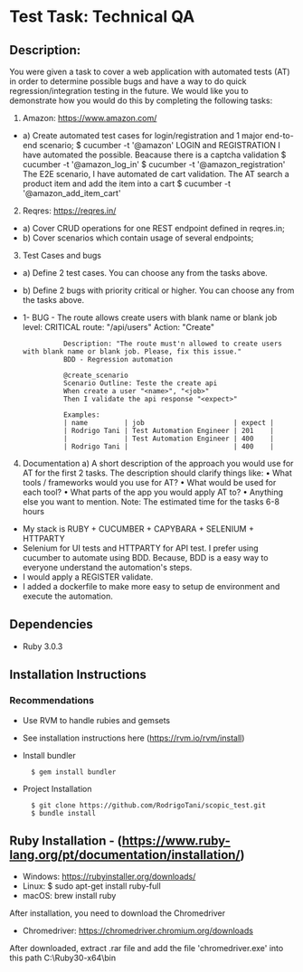 # Test Task: Technical QA
## Description:
You were given a task to cover a web application with automated tests (AT) in order to
determine possible bugs and have a way to do quick regression/integration testing in the
future. We would like you to demonstrate how you would do this by completing the following
tasks:

1. Amazon: https://www.amazon.com/
* a) Create automated test cases for login/registration and 1 major end-to-end scenario;
                $ cucumber -t '@amazon'
        LOGIN and REGISTRATION I have automated the possible. Beacause there is a captcha validation
                $  cucumber -t '@amazon_log_in'
                $  cucumber -t '@amazon_registration'
        The E2E scenario, I have automated de cart validation. The AT search a product item and add the item into a cart
                $  cucumber -t '@amazon_add_item_cart'
2. Reqres: https://reqres.in/
* a) Cover CRUD operations for one REST endpoint defined in reqres.in;
* b) Cover scenarios which contain usage of several endpoints;
3. Test Cases and bugs
* a) Define 2 test cases. You can choose any from the tasks above.
* b) Define 2 bugs with priority critical or higher. You can choose any from the tasks above.

* 1- BUG - The route allows create users with blank name or blank job
                level: CRITICAL
                route: "/api/users"
                Action: "Create"

                Description: "The route must'n allowed to create users with blank name or blank job. Please, fix this issue."
                BDD - Regression automation

                @create_scenario
                Scenario Outline: Teste the create api
                When create a user "<name>", "<job>"
                Then I validate the api response "<expect>"

                Examples:
                | name         | job                      | expect |
                | Rodrigo Tani | Test Automation Engineer | 201    |
                |              | Test Automation Engineer | 400    |
                | Rodrigo Tani |                          | 400    |

4. Documentation
a) A short description of the approach you would use for AT for the first 2 tasks. The
description should clarify things like:
• What tools / frameworks would you use for AT?
• What would be used for each tool?
• What parts of the app you would apply AT to?
• Anything else you want to mention.
Note: The estimated time for the tasks 6-8 hours

- My stack is RUBY + CUCUMBER + CAPYBARA + SELENIUM + HTTPARTY
- Selenium for UI tests and HTTPARTY for API test. I prefer using cucumber to automate using BDD. Because, BDD is a easy way to everyone understand the automation's steps.
- I would apply a REGISTER validate.
- I added a dockerfile to make more easy to setup de environment and execute the automation.
## Dependencies

* Ruby 3.0.3

## Installation Instructions

### Recommendations

* Use RVM to handle rubies and gemsets

* See installation instructions here (https://rvm.io/rvm/install)

* Install bundler

        $ gem install bundler

* Project Installation

        $ git clone https://github.com/RodrigoTani/scopic_test.git
        $ bundle install

## Ruby Installation - (https://www.ruby-lang.org/pt/documentation/installation/)
* Windows: https://rubyinstaller.org/downloads/
* Linux: 
        $ sudo apt-get install ruby-full
* macOS: 
        brew install ruby

After installation, you need to download the Chromedriver
* Chromedriver: https://chromedriver.chromium.org/downloads

After downloaded, extract .rar file and add the file 'chromedriver.exe' into this path C:\Ruby30-x64\bin
